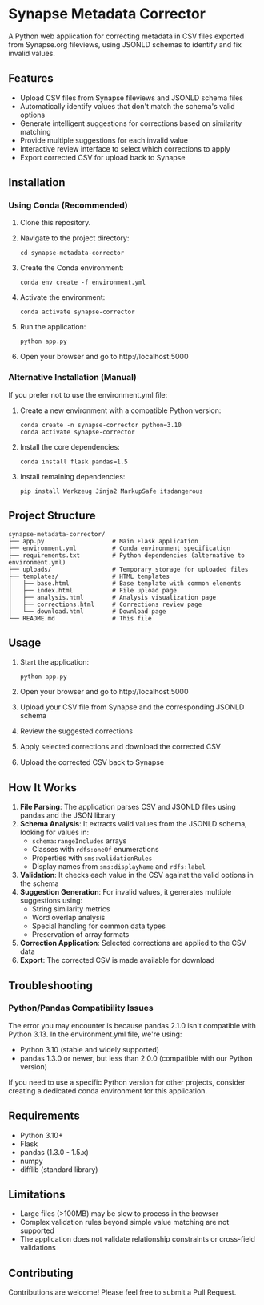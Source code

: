 # Synapse Metadata Corrector

A Python web application for correcting metadata in CSV files exported from Synapse.org fileviews, using JSONLD schemas to identify and fix invalid values.

## Features

- Upload CSV files from Synapse fileviews and JSONLD schema files
- Automatically identify values that don't match the schema's valid options
- Generate intelligent suggestions for corrections based on similarity matching
- Provide multiple suggestions for each invalid value
- Interactive review interface to select which corrections to apply
- Export corrected CSV for upload back to Synapse

## Installation

### Using Conda (Recommended)

1. Clone this repository.


2. Navigate to the project directory:
   ```
   cd synapse-metadata-corrector
   ```

3. Create the Conda environment:
   ```
   conda env create -f environment.yml
   ```

4. Activate the environment:
   ```
   conda activate synapse-corrector
   ```

5. Run the application:
   ```
   python app.py
   ```

6. Open your browser and go to http://localhost:5000

### Alternative Installation (Manual)

If you prefer not to use the environment.yml file:

1. Create a new environment with a compatible Python version:
   ```
   conda create -n synapse-corrector python=3.10
   conda activate synapse-corrector
   ```

2. Install the core dependencies:
   ```
   conda install flask pandas=1.5
   ```

3. Install remaining dependencies:
   ```
   pip install Werkzeug Jinja2 MarkupSafe itsdangerous
   ```

## Project Structure

```
synapse-metadata-corrector/
├── app.py                   # Main Flask application
├── environment.yml          # Conda environment specification
├── requirements.txt         # Python dependencies (alternative to environment.yml)
├── uploads/                 # Temporary storage for uploaded files
├── templates/               # HTML templates
│   ├── base.html            # Base template with common elements
│   ├── index.html           # File upload page
│   ├── analysis.html        # Analysis visualization page
│   ├── corrections.html     # Corrections review page
│   └── download.html        # Download page
└── README.md                # This file
```

## Usage

1. Start the application:
   ```
   python app.py
   ```

2. Open your browser and go to http://localhost:5000

3. Upload your CSV file from Synapse and the corresponding JSONLD schema

4. Review the suggested corrections

5. Apply selected corrections and download the corrected CSV

6. Upload the corrected CSV back to Synapse

## How It Works

1. **File Parsing**: The application parses CSV and JSONLD files using pandas and the JSON library
2. **Schema Analysis**: It extracts valid values from the JSONLD schema, looking for values in:
   - `schema:rangeIncludes` arrays
   - Classes with `rdfs:oneOf` enumerations
   - Properties with `sms:validationRules`
   - Display names from `sms:displayName` and `rdfs:label`
3. **Validation**: It checks each value in the CSV against the valid options in the schema
4. **Suggestion Generation**: For invalid values, it generates multiple suggestions using:
   - String similarity metrics
   - Word overlap analysis
   - Special handling for common data types
   - Preservation of array formats
5. **Correction Application**: Selected corrections are applied to the CSV data
6. **Export**: The corrected CSV is made available for download

## Troubleshooting

### Python/Pandas Compatibility Issues

The error you may encounter is because pandas 2.1.0 isn't compatible with Python 3.13. In the environment.yml file, we're using:
- Python 3.10 (stable and widely supported)
- pandas 1.3.0 or newer, but less than 2.0.0 (compatible with our Python version)

If you need to use a specific Python version for other projects, consider creating a dedicated conda environment for this application.

## Requirements

- Python 3.10+
- Flask
- pandas (1.3.0 - 1.5.x)
- numpy
- difflib (standard library)

## Limitations

- Large files (>100MB) may be slow to process in the browser
- Complex validation rules beyond simple value matching are not supported
- The application does not validate relationship constraints or cross-field validations

## Contributing

Contributions are welcome! Please feel free to submit a Pull Request.
